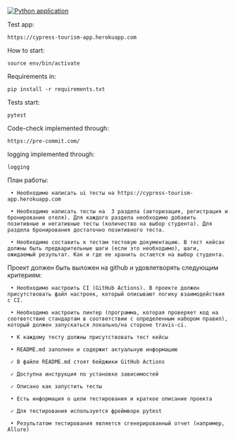 [![Python application](https://github.com/ds-vasilev/python-final-attestation/actions/workflows/python-app.yml/badge.svg)](https://github.com/ds-vasilev/python-final-attestation/actions/workflows/python-app.yml)


Test app: 
```
https://cypress-tourism-app.herokuapp.com
```

How to start:
```python3 -m venv env
source env/bin/activate
```

Requirements in:
```
pip install -r requirements.txt
```

Tests start:
```
pytest
```

Code-check implemented through:
```
https://pre-commit.com/
```


logging implemented through:
```
logging
```


План работы:
```
 • Необходимо написать ui тесты на https://cypress-tourism-app.herokuapp.com 

 • Необходимо написать тесты на  3 раздела (авторизация, регистрация и бронирование отеля). Для каждого раздела необходимо добавить позитивные и негативные тесты (количество на выбор студента). Для раздела бронирования достаточно позитивного теста. 

 • Необходимо составить к тестам тестовую документацию. В тест кейсах должны быть предварительные шаги (если это необходимо), шаги, ожидаемый результат. Как и где ее хранить остается на выбор студента.
```

Проект должен быть выложен на github и удовлетворять следующим критериям:
``` 
 • Необходимо настроить CI (GitHub Actions). В проекте должен присутствовать файл настроек, который описывают логику взаимодействия с CI.

 • Необходимо настроить линтер (программа, которая проверяет код на соответствие стандартам в соответствии с определенным набором правил), который должен запускаться локально/на стороне travis-ci. 

 • К каждому тесту должны присутствовать тест кейсы 
            
 • README.md заполнен и содержит актуальную информацию

 ✓ В файле README.md стоят бейджики GitHub Actions

 ✓ Доступна инструкция по установке зависимостей

 ✓ Описано как запустить тесты

 • Есть информация о цели тестирования и краткое описание проекта

 ✓ Для тестирования используется фреймворк pytest 

 • Результатом тестирования является сгенерированный отчет (например, Allure)
```
